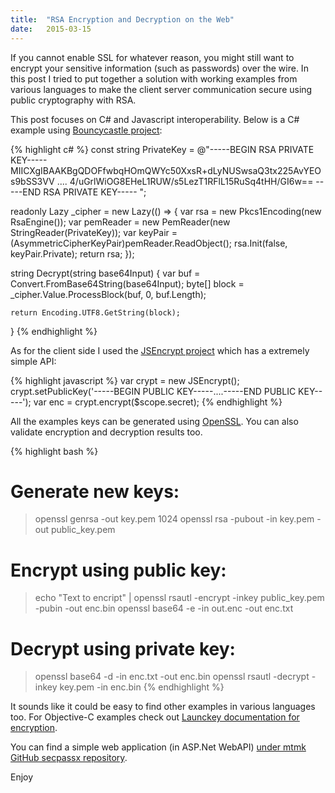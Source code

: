 ```yaml
---
title:  "RSA Encryption and Decryption on the Web"
date:   2015-03-15
---
```


If you cannot enable SSL for whatever reason, you might still want to encrypt your sensitive information (such as passwords) over the wire. In this post I tried to put together a solution with working examples from various languages to make the client server communication secure using public cryptography with RSA.

<!--more-->

This post focuses on C# and Javascript interoperability. Below is a C# example using [Bouncycastle project](http://www.bouncycastle.org/csharp/):

{% highlight c# %}
const string PrivateKey = @"-----BEGIN RSA PRIVATE KEY-----
MIICXgIBAAKBgQDOFfwbqHOmQWYc50XxsR+dLyNUSwsaQ3tx225AvYEOs9bSS3VV
....
4/uGrlWiOG8EHeL1RUW/s5LezT1RFlL15RuSq4tHH/GI6w==
-----END RSA PRIVATE KEY-----
";

readonly Lazy<IAsymmetricBlockCipher> _cipher = new Lazy<IAsymmetricBlockCipher>(() =>
{
    var rsa = new Pkcs1Encoding(new RsaEngine());
    var pemReader = new PemReader(new StringReader(PrivateKey));
    var keyPair = (AsymmetricCipherKeyPair)pemReader.ReadObject();
    rsa.Init(false, keyPair.Private);
    return rsa;
});

string Decrypt(string base64Input)
{
    var buf = Convert.FromBase64String(base64Input);
    byte[] block = _cipher.Value.ProcessBlock(buf, 0, buf.Length);

    return Encoding.UTF8.GetString(block);
}
{% endhighlight %}

As for the client side I used the [JSEncrypt project](http://travistidwell.com/jsencrypt/) which has a extremely simple API:

{% highlight javascript %}
 var crypt = new JSEncrypt();
crypt.setPublicKey('-----BEGIN PUBLIC KEY-----....-----END PUBLIC KEY-----');
var enc = crypt.encrypt($scope.secret);
{% endhighlight %}

All the examples keys can be generated using [OpenSSL](https://www.openssl.org). You can also validate encryption and decryption results too.

{% highlight bash %}
# Generate new keys:
> openssl genrsa -out key.pem 1024
> openssl rsa -pubout -in key.pem -out public_key.pem

# Encrypt using public key:
> echo "Text to encript" | openssl rsautl -encrypt -inkey public_key.pem -pubin -out enc.bin
> openssl base64 -e -in out.enc -out enc.txt

# Decrypt using private key:
> openssl base64 -d -in enc.txt -out enc.bin
> openssl rsautl -decrypt -inkey key.pem -in enc.bin
{% endhighlight %}


It sounds like it could be easy to find other examples in various languages too. For Objective-C examples check out [Launckey documentation for encryption](https://launchkey.com/docs/api/encryption/objective-c/commoncrypto).

You can find a simple web application (in ASP.Net WebAPI) [under mtmk GitHub secpassx repository](https://github.com/mtmk/secpassx/tree/master/RsaInteropExample/SecPassXchange).

Enjoy
